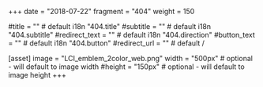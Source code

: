 +++
date = "2018-07-22"
fragment = "404"
weight = 150

#title = "" # default i18n "404.title"
#subtitle = "" # default i18n "404.subtitle"
#redirect_text = "" # default i18n "404.direction"
#button_text = "" # default i18n "404.button"
#redirect_url = "" # default /

[asset]
  image = "LCI_emblem_2color_web.png"
  width = "500px" # optional - will default to image width
  #height = "150px" # optional - will default to image height
+++
